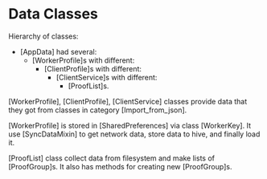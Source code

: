 # Data Classes

Hierarchy of classes: 
- [AppData] had several:
    - [WorkerProfile]s with different:
        - [ClientProfile]s with different:
            - [ClientService]s with different:
                - [ProofList]s. 

[WorkerProfile], [ClientProfile], [ClientService] classes provide data that they got from classes in category [Import_from_json].

[WorkerProfile] is stored in [SharedPreferences] via class [WorkerKey]. 
It use [SyncDataMixin] to get network data, store data to hive, and finally load it.

[ProofList] class collect data from filesystem and make lists of [ProofGroup]s. 
It also has methods for creating new [ProofGroup]s.  